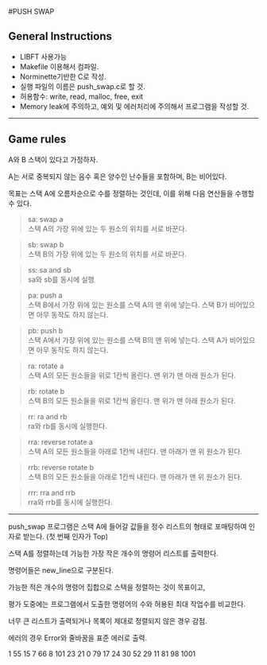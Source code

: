 #PUSH SWAP

## General Instructions

- LIBFT 사용가능
- Makefile 이용해서 컴파일.
- Norminette기반한 C로 작성.
- 실행 파일의 이름은 push_swap.c로 할 것.
- 허용함수: write, read, malloc, free, exit
- Memory leak에 주의하고, 예외 및 에러처리에 주의해서 프로그램을 작성할 것.

---

## Game rules

A와 B 스택이 있다고 가정하자.

A는 서로 중복되지 않는 음수 혹은 양수인 난수들을 포함하며, B는 비어있다.

목표는 스택 A에 오름차순으로 수를 정렬하는 것인데, 이를 위해 다음 연산들을 수행할 수 있다.

> sa: swap a  
> 스택 A의 가장 위에 있는 두 원소의 위치를 서로 바꾼다.

> sb: swap b  
> 스택 B의 가장 위에 있는 두 원소의 위치를 서로 바꾼다.

> ss: sa and sb  
> sa와 sb를 동시에 실행

> pa: push a  
> 스택 B에서 가장 위에 있는 원소를 스택 A의 맨 위에 넣는다. 스택 B가 비어있으면 아무 동작도 하지 않는다.

> pb: push b  
> 스택 A에서 가장 위에 있는 원소를 스택 B의 맨 위에 넣는다. 스택 A가 비어있으면 아무 동작도 하지 않는다.

> ra: rotate a  
> 스택 A의 모든 원소들을 위로 1칸씩 올린다. 맨 위가 맨 아래 원소가 된다.

> rb: rotate b  
> 스택 B의 모든 원소들을 위로 1칸씩 올린다. 맨 위가 맨 아래 원소가 된다.

> rr: ra and rb  
> ra와 rb를 동시에 실행한다.

> rra: reverse rotate a  
> 스택 A의 모든 원소들을 아래로 1칸씩 내린다. 맨 아래가 맨 위 원소가 된다.

> rrb: reverse rotate b  
> 스택 B의 모든 원소들을 아래로 1칸씩 내린다. 맨 아래가 맨 위 원소가 된다.

> rrr: rra and rrb  
> rra와 rrb를 동시에 실행한다.

---

push_swap 프로그램은 스택 A에 들어갈 값들을 정수 리스트의 형태로 포매팅하여 인자로 받는다. (첫 번째 인자가 Top)

스택 A를 정렬하는데 가능한 가장 작은 개수의 명령어 리스트를 출력한다.

명령어들은 new_line으로 구분된다.

가능한 적은 개수의 명령어 집합으로 스택을 정렬하는 것이 목표이고,

평가 도중에는 프로그램에서 도출한 명령어의 수와 허용된 최대 작업수를 비교한다.

너무 큰 리스트가 출력되거나 목록이 제대로 정렬되지 않은 경우 감점.

에러의 경우 Error와 줄바꿈을 표준 에러로 출력.

1
55
15
7
66
8
101
23
21
0
79
17
24
30
52
29
11
81
98
1001

